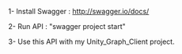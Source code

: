 1- Install Swagger :
  http://swagger.io/docs/

2- Run API : "swagger project start"

3- Use this API with my Unity_Graph_Client project.
